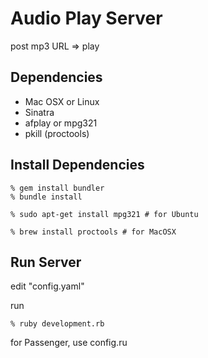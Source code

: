 Audio Play Server
=================

post mp3 URL => play


Dependencies
------------

* Mac OSX or Linux
* Sinatra
* afplay or mpg321
* pkill (proctools)



Install Dependencies
--------------------

    % gem install bundler
    % bundle install
    
    % sudo apt-get install mpg321 # for Ubuntu

    % brew install proctools # for MacOSX


Run Server
----------

edit "config.yaml"


run

    % ruby development.rb


for Passenger, use config.ru
